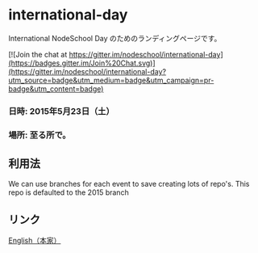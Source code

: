 # international-day 

International NodeSchool Day のためのランディングページです。

[![Join the chat at https://gitter.im/nodeschool/international-day](https://badges.gitter.im/Join%20Chat.svg)](https://gitter.im/nodeschool/international-day?utm_source=badge&utm_medium=badge&utm_campaign=pr-badge&utm_content=badge)


### 日時: 2015年5月23日（土）
### 場所: 至る所で。

## 利用法
We can use branches for each event to save creating lots of repo's. This repo is defaulted to the 2015 branch

## リンク
[English（本家）](https://github.com/nodeschool/international-day)
